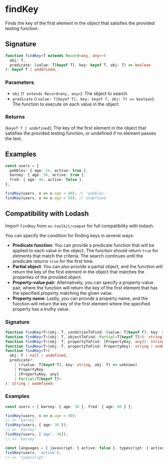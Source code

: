 # findKey

Finds the key of the first element in the object that satisfies the provided testing function.

## Signature

```typescript
function findKey<T extends Record<any, any>>(
  obj: T,
  predicate: (value: T[keyof T], key: keyof T, obj: T) => boolean
): keyof T | undefined;
```

### Parameters

- `obj` (`T extends Record<any, any>`): The object to search.
- `predicate` (`(value: T[keyof T], key: keyof T, obj: T) => boolean`): The function to execute on each value in the object.

### Returns

(`keyof T | undefined`): The key of the first element in the object that satisfies the provided testing function, or undefined if no element passes the test.

## Examples

```typescript
const users = {
  pebbles: { age: 24, active: true },
  barney: { age: 36, active: true },
  fred: { age: 40, active: false },
};

findKey(users, o => o.age < 40); // 'pebbles'
findKey(users, o => o.age > 50); // undefined
```

## Compatibility with Lodash

Import `findKey` from `es-toolkit/compat` for full compatibility with lodash.

You can specify the condition for finding keys in several ways:

- **Predicate function**: You can provide a predicate function that will be applied to each value in the object. The function should return `true` for elements that match the criteria. The search continues until the predicate returns `true` for the first time.
- **Partial object**: You can also provide a partial object, and the function will return the key of the first element in the object that matches the properties of the provided object.
- **Property-value pair**: Alternatively, you can specify a property-value pair, where the function will return the key of the first element that has the specified property matching the given value.
- **Property name**: Lastly, you can provide a property name, and the function will return the key of the first element where the specified property has a truthy value.

### Signature

```typescript
function findKey<T>(obj: T, conditionToFind: (value: T[keyof T], key: string, obj: T) => boolean): string | undefined;
function findKey<T>(obj: T, objectToFind: Partial<T[keyof T]>): string | undefined;
function findKey<T>(obj: T, propertyToFind: [PropertyKey, any]): string | undefined;
function findKey<T>(obj: T, propertyToFind: PropertyKey): string | undefined;
function findKey<T>(
  obj: T | null | undefined,
  predicate?:
    | ((value: T[keyof T], key: string, obj: T) => unknown)
    | PropertyKey
    | [PropertyKey, any]
    | Partial<T[keyof T]>
): string | undefined;
```

### Examples

```typescript
const users = { barney: { age: 36 }, fred: { age: 40 } };

findKey(users, o => o.age < 40);
// => 'barney'
findKey(users, { age: 36 });
// => 'barney'
findKey(users, ['age', 36]);
// => 'barney'

const languages = { javascript: { active: false }, typescript: { active: true } };
findKey(users, 'active');
// => 'typescript'
```
